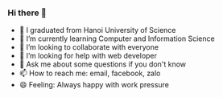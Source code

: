 ### Hi there 👋


- 🔭 I graduated from Hanoi University of Science
- 🌱 I’m currently learning Computer and Information Science
- 👯 I’m looking to collaborate with everyone
- 🤔 I’m looking for help with web developer
- 💬 Ask me about some questions if you don't know
- 📫 How to reach me: email, facebook, zalo
- 😄 Feeling: Always happy with work pressure
<!-- - ⚡ Fun fact: ... -->

